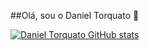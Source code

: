 ##Olá, sou o Daniel Torquato 👋

[![Daniel Torquato GitHub stats](https://github-readme-stats.vercel.app/api?username=danieltorquato)](https://github.com/anuraghazra/github-readme-stats)
